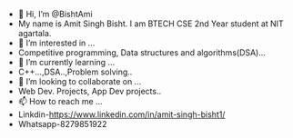 - 👋 Hi, I’m @BishtAmi
- My name is Amit Singh Bisht. I am BTECH CSE 2nd Year student at NIT agartala.
- 👀 I’m interested in ...
- Competitive programming, Data structures and algorithms(DSA)...
- 🌱 I’m currently learning ...
- C++...,DSA..,Problem solving..
- 💞️ I’m looking to collaborate on ...
- Web Dev. Projects, App Dev projects..
- 📫 How to reach me ...
- Linkdin-https://www.linkedin.com/in/amit-singh-bisht1/
- Whatsapp-8279851922


